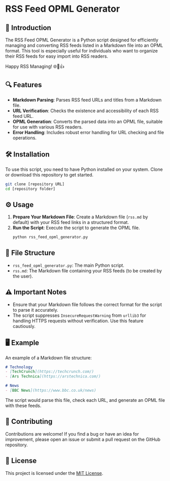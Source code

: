 # RSS Feed OPML Generator

## 📜 Introduction

The RSS Feed OPML Generator is a Python script designed for efficiently managing and converting RSS feeds listed in a Markdown file into an OPML format. This tool is especially useful for individuals who want to organize their RSS feeds for easy import into RSS readers.

Happy RSS Managing! 🌐📰👍

## 🔍 Features

- **Markdown Parsing**: Parses RSS feed URLs and titles from a Markdown file.
- **URL Verification**: Checks the existence and accessibility of each RSS feed URL.
- **OPML Generation**: Converts the parsed data into an OPML file, suitable for use with various RSS readers.
- **Error Handling**: Includes robust error handling for URL checking and file operations.

## 🛠️ Installation

To use this script, you need to have Python installed on your system. Clone or download this repository to get started.

```bash
git clone [repository URL]
cd [repository folder]
```

## ⚙️ Usage

1. **Prepare Your Markdown File**: Create a Markdown file (`rss.md` by default) with your RSS feed links in a structured format.
2. **Run the Script**: Execute the script to generate the OPML file.
   ```python
   python rss_feed_opml_generator.py
   ```

## 📂 File Structure

- `rss_feed_opml_generator.py`: The main Python script.
- `rss.md`: The Markdown file containing your RSS feeds (to be created by the user).

## ⚠️ Important Notes

- Ensure that your Markdown file follows the correct format for the script to parse it accurately.
- The script suppresses `InsecureRequestWarning` from `urllib3` for handling HTTPS requests without verification. Use this feature cautiously.

## 🖥️ Example

An example of a Markdown file structure:

```markdown
# Technology
- [TechCrunch](https://techcrunch.com/)
- [Ars Technica](https://arstechnica.com/)

# News
- [BBC News](https://www.bbc.co.uk/news)
```

The script would parse this file, check each URL, and generate an OPML file with these feeds.

## 🤝 Contributing

Contributions are welcome! If you find a bug or have an idea for improvement, please open an issue or submit a pull request on the GitHub repository.

## 📝 License

This project is licensed under the [MIT License](LICENSE).
